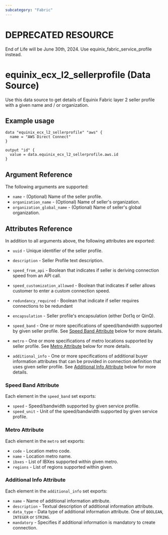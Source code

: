 ```yaml
---
subcategory: "Fabric"
---
```


# DEPRECATED RESOURCE

End of Life will be June 30th, 2024. Use equinix_fabric_service_profile instead.

# equinix_ecx_l2_sellerprofile (Data Source)

Use this data source to get details of Equinix Fabric layer 2 seller profile with a given name
and / or organization.

## Example usage

```hcl
data "equinix_ecx_l2_sellerprofile" "aws" {
  name = "AWS Direct Connect"
}

output "id" {
  value = data.equinix_ecx_l2_sellerprofile.aws.id
}
```

## Argument Reference

The following arguments are supported:

* `name` - (Optional) Name of the seller profile.
* `organization_name` - (Optional) Name of seller's organization.
* `organization_global_name` - (Optional) Name of seller's global organization.

## Attributes Reference

In addition to all arguments above, the following attributes are exported:

* `uuid` - Unique identifier of the seller profile.
* `description` - Seller Profile text description.
* `speed_from_api` - Boolean that indicates if seller is deriving connection speed from an API call.
* `speed_customization_allowed` - Boolean that indicates if seller allows customer to enter a
custom connection speed.
* `redundancy_required` - Boolean that indicate if seller requires connections to be redundant
* `encapsulation` - Seller profile's encapsulation (either Dot1q or QinQ).
* `speed_band` - One or more specifications of speed/bandwidth supported by given seller profile.
See [Speed Band Attribute](#speed-band-attribute) below for more details.
* `metro` - One or more specifications of metro locations supported by seller profile.
See [Metro Attribute](#metro-attribute) below for more details.

* `additional_info` - One or more specifications of additional buyer information attributes that
can be provided in connection definition that uses given seller profile.
See [Additional Info Attribute](#additional-info-attribute) below for more details.

### Speed Band Attribute

Each element in the `speed_band` set exports:

* `speed` - Speed/bandwidth supported by given service profile.
* `speed_unit` - Unit of the speed/bandwidth supported by given service profile.

### Metro Attribute

Each element in the `metro` set exports:

* `code` - Location metro code.
* `name` - Location metro name.
* `ibxes` - List of IBXes supported within given metro.
* `regions` - List of regions supported within given.

### Additional Info Attribute

Each element in the `additional_info` set exports:

* `name` - Name of additional information attribute.
* `description` - Textual description of additional information attribute.
* `data_type` - Data type of additional information attribute. One of `BOOLEAN`, `INTEGER` or
`STRING`.
* `mandatory` - Specifies if additional information is mandatory to create
connection.
